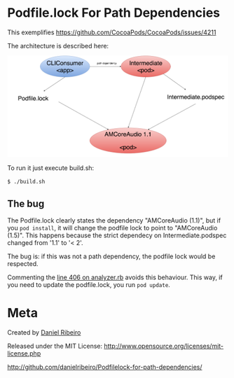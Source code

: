 # Podfile.lock For Path Dependencies

This exemplifies https://github.com/CocoaPods/CocoaPods/issues/4211

The architecture is described here:

![](https://raw.githubusercontent.com/danielribeiro/Podfilelock-for-path-dependencies/master/docs/arch.png)

To run it just execute build.sh:

```bash
$ ./build.sh
```


## The bug

The Podfile.lock clearly states the dependency "AMCoreAudio (1.1)", but if you `pod install`, it will change the podfile lock to point to "AMCoreAudio (1.5)". This happens because the strict dependecy on Intermediate.podspec changed from '1.1' to '< 2'. 

The bug is: if this was not a path dependency, the podfile lock would be respected.

Commenting the [line 406 on analyzer.rb](https://github.com/CocoaPods/CocoaPods/blob/master/lib/cocoapods/installer/analyzer.rb#L406) avoids this behaviour. This way, if you need to update the podfile.lock, you run `pod update`.

# Meta

Created by [Daniel Ribeiro](https://github.com/danielribeiro)

Released under the MIT License: http://www.opensource.org/licenses/mit-license.php

http://github.com/danielribeiro/Podfilelock-for-path-dependencies/
